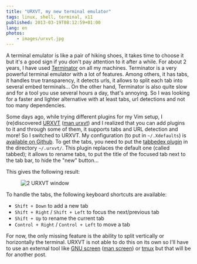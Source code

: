 ```yaml
---
title: "URXVT, my new terminal emulator"
tags: linux, shell, terminal, x11
published: 2013-03-19T08:12:59+01:00
lang: en
photos:
    - images/urxvt.jpg
---
```


A terminal emulator is like a pair of hiking shoes, it takes time to choose it
but it's a good sign if you don't pay attention to it after a while. For about 2
years, I have used [Terminator](http://www.tenshu.net/p/terminator.html) on all
my machines.  Terminator is a very powerful terminal emulator with a lot of
features. Among others, it has tabs, it handles true transparency, it detects
urls, it allows to split each tab into several embed terminals... On the other
hand, Terminator is also quite slow and for a tool you use several hours a day,
that's annoying. So I was looking for a faster and lighter alternative with at
least tabs, url detections and not too many dependencies.

Some days ago, while trying different plugins for my Vim setup, I (re)discovered
[URXVT](http://software.schmorp.de/pkg/rxvt-unicode.html) ([man
urxvt](http://pwet.fr/man/linux/commandes/urxvt)) and I realized that you can
add plugins to it and through some of them, it supports tabs and URL detection
and more! So I switched to URXVT. My configuration (to put in
`~/.Xdefaults`) is [available on
Github](https://github.com/dpobel/config/blob/master/x/Xdefaults). To get the
tabs, you need to put the [tabbedex
plugin](https://github.com/stepb/urxvt-tabbedex) in the directory
`~/.urxvt/`. This plugin replaces the default one (called tabbed); it
allows to rename tabs, to put the title of the focused tab next to the tab bar,
to hide the "new" button...

This gives the following result:

<figure class="object-center"><img loading="lazy" src="/images/urxvt.jpg" alt="2 URXVT
window"></figure>

To handle the tabs, the following keyboard shortcuts are available:

* `Shift + Down` to add a new tab
* `Shift + Right` / `Shift + Left` to focus the next/previous tab
* `Shift + Up` to rename the current tab
* `Control + Right` / `Control + Left` to move a tab

For now, the only missing feature is the ability to split vertically or
horizontally the terminal. URXVT is not able to do this on its own so I'll have
to use an external tool like [GNU screen](http://www.gnu.org/software/screen/)
([man screen](http://pwet.fr/man/linux/commandes/screen)) or
[tmux](http://tmux.sourceforge.net/) but that will be for another post.

